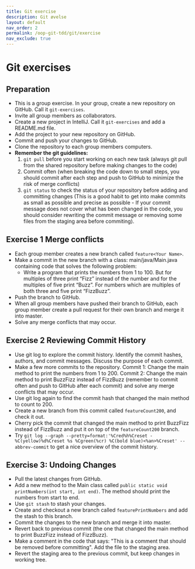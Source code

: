 ```yaml
---
title: Git exercise
description: Git øvelse
layout: default
nav_order: 2
permalink: /oop-git-tdd/git/exercise
nav_exclude: true
---
```


# Git exercises

## Preparation

- This is a group exercise. In your group, create a new repository on GitHub. Call it `git-exercises`.
- Invite all group members as collaborators.
- Create a new project in IntelliJ. Call it `git-exercises` and add a README.md file.
- Add the project to your new repository on GitHub.
- Commit and push your changes to GitHub.
- Clone the repository to each group members computers.
- **Remember the git guidelines:**
  1. `git pull` before you start working on each new task (always git pull from the shared repository before making changes to the code)
  2. Commit often (when breaking the code down to small steps, you should commit after each step and push to GitHub to minimize the risk of merge conflicts)
  3. `git status` to check the status of your repository before adding and committing changes (This is a good habit to get into make commits as small as possible and precise as possible - If your commit message does not cover what has been changed in the code, you should consider rewriting the commit message or removing some files from the staging area before commiting).

## Exercise 1 Merge conflicts

- Each group member creates a new branch called `feature<Your Name>`.
- Make a commit in the new branch with a class: main/java/Main.java containing code that solves the following problem:
  - Write a program that prints the numbers from 1 to 100. But for multiples of three print “Fizz” instead of the number and for the multiples of five print “Buzz”. For numbers which are multiples of both three and five print “FizzBuzz”.
- Push the branch to GitHub.
- When all group members have pushed their branch to GitHub, each group member create a pull request for their own branch and merge it into master.
- Solve any merge conflicts that may occur.

## Exercise 2 Reviewing Commit History

- Use git log to explore the commit history. Identify the commit hashes, authors, and commit messages. Discuss the purpose of each commit.
- Make a few more commits to the repository. Commit 1: Change the main method to print the numbers from 1 to 200. Commit 2: Change the main method to print BuzzFizz instead of FizzBuzz (remember to commit often and push to GitHub after each commit) and solve any merge conflicts that may occur.
- Use git log again to find the commit hash that changed the main method to count to 200.
- Create a new branch from this commit called `featureCount200`, and check it out.
- Cherry pick the commit that changed the main method to print BuzzFizz instead of FizzBuzz and put it on top of the `featureCount200` branch.
- Try `git log --graph --pretty=format:'%Cred%h%Creset -%C(yellow)%d%Creset %s %Cgreen(%cr) %C(bold blue)<%an>%Creset' --abbrev-commit` to get a nice overview of the commit history.

## Exercise 3: Undoing Changes

- Pull the latest changes from GitHub.
- Add a new method to the Main class called `public static void printNumbers(int start, int end)`. The method should print the numbers from start to end.
- Use `git stash` to stash your changes.
- Create and checkout a new branch called `featurePrintNumbers` and add the stash to this branch.
- Commit the changes to the new branch and merge it into master.
- Revert back to previous commit (the one that changed the main method to print BuzzFizz instead of FizzBuzz).
- Make a comment in the code that says: "This is a comment that should be removed before committing". Add the file to the staging area.
- Revert the staging area to the previous commit, but keep changes in working tree.
